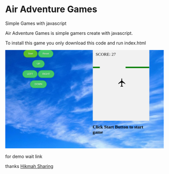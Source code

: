 # Air Adventure Games
Simple Games with javascript

Air Adventure Games is simple gamers create with javascript.

To install this game you only download this code and run index.html

![Alt text](assets/img/screenshot.png?raw=true "Title")

for demo wait link

thanks [Hikmah Sharing](http://hikmahsharing.com)
